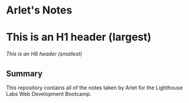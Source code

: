 # Arlet's Notes

# This is an H1 header (largest)
###### This is an H6 header (smallest)

## Summary 

This repository contains all of the notes taken by Arlet for the Lighthouse Labs Web Development Bootcamp.